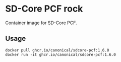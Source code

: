 # SD-Core PCF rock

Container image for SD-Core PCF.

## Usage

```console
docker pull ghcr.io/canonical/sdcore-pcf:1.6.0
docker run -it ghcr.io/canonical/sdcore-pcf:1.6.0
```
